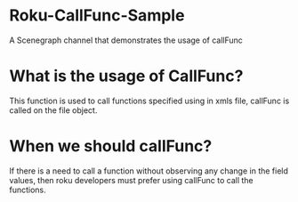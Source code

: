 # Roku-CallFunc-Sample
A Scenegraph channel that demonstrates the usage of callFunc
# What is the usage of CallFunc?
This function is used to call functions specified using <function> in xmls file, callFunc is called on the file object.
# When we should callFunc?
If there is a need to call a function without observing any change in the field values, then roku developers must prefer using callFunc to call the functions.  

